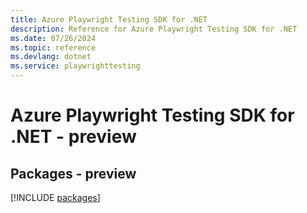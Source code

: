 ```yaml
---
title: Azure Playwright Testing SDK for .NET
description: Reference for Azure Playwright Testing SDK for .NET
ms.date: 07/26/2024
ms.topic: reference
ms.devlang: dotnet
ms.service: playwrighttesting
---
```

# Azure Playwright Testing SDK for .NET - preview
## Packages - preview
[!INCLUDE [packages](playwright-testing-index.md)]